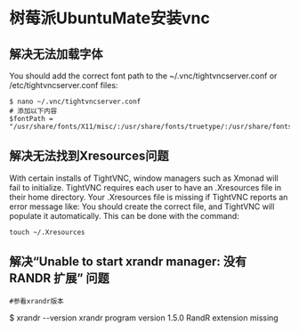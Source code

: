 # 树莓派UbuntuMate安装vnc

## 解决无法加载字体
You should add the correct font path to the ~/.vnc/tightvncserver.conf or /etc/tightvncserver.conf files:
```
$ nano ~/.vnc/tightvncserver.conf
# 添加以下内容
$fontPath = "/usr/share/fonts/X11/misc/:/usr/share/fonts/truetype/:/usr/share/fonts/opentype/:/usr/share/fonts/X11/type1/:/usr/share/fonts/:/usr/share/fonts/Type1";
```
## 解决无法找到Xresources问题
With certain installs of TightVNC, window managers such as Xmonad will fail to initialize. TightVNC requires each user to have an .Xresources file in their home directory. Your .Xresources file is missing if TightVNC reports an error message like:
You should create the correct file, and TightVNC will populate it automatically. This can be done with the command:
```
touch ~/.Xresources
```
## 解决“Unable to start xrandr manager: 没有 RANDR 扩展” 问题
```
#参看xrandr版本
```
$ xrandr --version
xrandr program version       1.5.0
RandR extension missing
```



